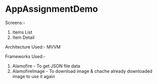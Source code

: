 # AppAssignmentDemo

Screens:-
1. Items List 
2. Item Detail

Architecture Used:-
MVVM

Frameworks Used:-
1. Alamofire - To get JSON file data
2. AlamofireImage - To download image & chache already downloaded image to use it again

